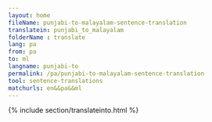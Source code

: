 ```yaml
---
layout: home
fileName: punjabi-to-malayalam-sentence-translation
translatein: punjabi_to_malayalam
folderName : translate
lang: pa
from: pa
to: ml
langname: punjabi-to
permalink: /pa/punjabi-to-malayalam-sentence-translation
tool: sentence-translations
matchurls: en&&pa&&ml
---
```

{% include section/translateinto.html %}
